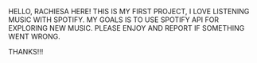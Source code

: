 HELLO, RACHIESA HERE! THIS IS MY FIRST PROJECT,
I LOVE LISTENING MUSIC WITH SPOTIFY. MY GOALS IS TO USE SPOTIFY API FOR EXPLORING NEW MUSIC. PLEASE ENJOY AND REPORT IF SOMETHING WENT WRONG.

THANKS!!!
